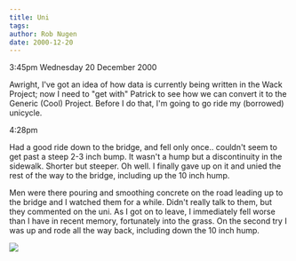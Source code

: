 ```yaml
---
title: Uni
tags: 
author: Rob Nugen
date: 2000-12-20
---
```


<p class=date>3:45pm Wednesday 20 December 2000</p>

<p>Awright, I've got an idea of how data is currently being written in
the Wack Project; now I need to "get with" Patrick to see how we can
convert it to the Generic (Cool) Project.  Before I do that, I'm going to go ride my (borrowed) unicycle.</p>

<p class=date>4:28pm</p>

<p>Had a good ride down to the bridge, and fell only once..  couldn't
seem to get past a steep 2-3 inch bump.  It wasn't a hump but a
discontinuity in the sidewalk.  Shorter but steeper.  Oh well.  I
finally gave up on it and unied the rest of the way to the bridge,
including up the 10 inch hump.</p>

<p>Men were there pouring and smoothing concrete on the road leading
up to the bridge and I watched them for a while.  Didn't really talk
to them, but they commented on the uni.  As I got on to leave, I
immediately fell worse than I have in recent memory, fortunately into
the grass.  On the second try I was up and rode all the way back, including down the 10 inch hump.</p>

<p><img src="/images/rob/wL-ROB.gif"/></p>
